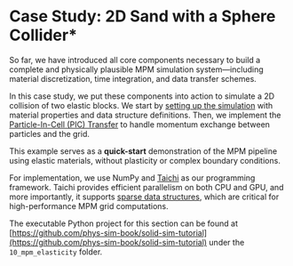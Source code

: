 # Case Study: 2D Sand with a Sphere Collider*

So far, we have introduced all core components necessary to build a complete and physically plausible MPM simulation system—including material discretization, time integration, and data transfer schemes.

In this case study, we put these components into action to simulate a 2D collision of two elastic blocks. We start by [setting up the simulation](./lec29.1-simulation_setup.md) with material properties and data structure definitions. Then, we implement the [Particle-In-Cell (PIC) Transfer](./lec29.2-pic_transfer.md) to handle momentum exchange between particles and the grid.

This example serves as a **quick-start** demonstration of the MPM pipeline using elastic materials, without plasticity or complex boundary conditions.

For implementation, we use NumPy and [Taichi](https://docs.taichi-lang.org/) as our programming framework. Taichi provides efficient parallelism on both CPU and GPU, and more importantly, it supports [sparse data structures]((https://docs.taichi-lang.org/docs/sparse)), which are critical for high-performance MPM grid computations.

The executable Python project for this section can be found at [https://github.com/phys-sim-book/solid-sim-tutorial](https://github.com/phys-sim-book/solid-sim-tutorial) under the `10_mpm_elasticity` folder.